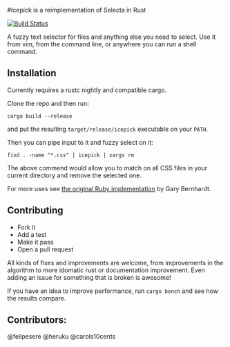 #Icepick is a reimplementation of Selecta in Rust

[![Build Status](https://travis-ci.org/felipesere/icepick.svg?branch=master)](https://travis-ci.org/felipesere/icepick)

A fuzzy text selector for files and anything else you need to select.
Use it from vim, from the command line, or anywhere you can run a shell command.

## Installation

Currently requires a rustc nightly and compatible cargo.

Clone the repo and then run:

```
cargo build --release
```

and put the resulting `target/release/icepick` executable on your `PATH`.

Then you can pipe input to it and fuzzy select on it:

```
find . -name "*.css" | icepick | xargs rm
```

The above commend would allow you to match on all CSS files in your current 
directory and remove the selected one.

For more uses see [the original Ruby implementation](https://github.com/garybernhardt/selecta) by Gary Bernhardt.

## Contributing

* Fork it
* Add a test
* Make it pass
* Open a pull request

All kinds of fixes and improvements are welcome, from improvements in the algorithm to more idomatic rust or documentation improvement.
Even adding an issue for something that is broken is awesome!

If you have an idea to improve performance, run `cargo bench` and see how the results compare.

## Contributors:

@felipesere
@heruku
@carols10cents

